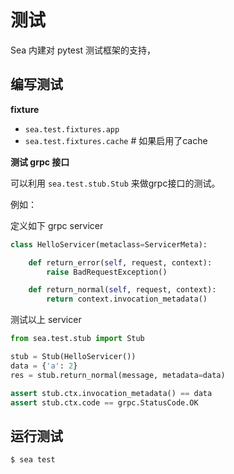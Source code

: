 # 测试

Sea 内建对 pytest 测试框架的支持，

## 编写测试

**fixture**

- `sea.test.fixtures.app`
- `sea.test.fixtures.cache` # 如果启用了cache

**测试 grpc 接口**

可以利用 `sea.test.stub.Stub` 来做grpc接口的测试。

例如：

定义如下 grpc servicer

```python
class HelloServicer(metaclass=ServicerMeta):

    def return_error(self, request, context):
        raise BadRequestException()

    def return_normal(self, request, context):
        return context.invocation_metadata()
```

测试以上 servicer

```python
from sea.test.stub import Stub

stub = Stub(HelloServicer())
data = {'a': 2}
res = stub.return_normal(message, metadata=data)

assert stub.ctx.invocation_metadata() == data
assert stub.ctx.code == grpc.StatusCode.OK
```

## 运行测试

```
$ sea test
```
